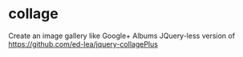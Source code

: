 # collage
Create an image gallery like Google+ Albums
JQuery-less version of https://github.com/ed-lea/jquery-collagePlus
